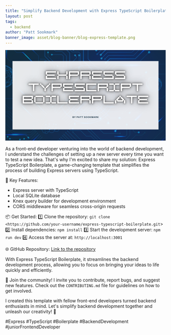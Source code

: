 ```yaml
---
title: "Simplify Backend Development with Express TypeScript Boilerplate!"
layout: post
tags:
  - backend
author: "Patt Sookmark"
banner_image: asset/blog-banner/blog-express-template.png
---
```


<img class="blog-banner" src="/asset/blog-banner/blog-express-template.png" alt="blog-express-template" />

As a front-end developer venturing into the world of backend development, I understand the challenges of setting up a new server every time you want to test a new idea. That's why I'm excited to share my solution: Express TypeScript Boilerplate, a game-changing template that simplifies the process of building Express servers using TypeScript.

🔧 Key Features:

- Express server with TypeScript
- Local SQLite database
- Knex query builder for development environment
- CORS middleware for seamless cross-origin requests

📦 Get Started:
1️⃣ Clone the repository: `git clone <https://github.com/your-username/express-typescript-boilerplate.git`>
2️⃣ Install dependencies: `npm install`
3️⃣ Start the development server: `npm run dev`
4️⃣ Access the server at: `http://localhost:3001`

🌐 GitHub Repository: [Link to the repository](https://github.com/your-username/express-typescript-boilerplate)

With Express TypeScript Boilerplate, it streamlines the backend development process, allowing you to focus on bringing your ideas to life quickly and efficiently.

👥 Join the community! I invite you to contribute, report bugs, and suggest new features. Check out the `CONTRIBUTING.md` file for guidelines on how to get involved.

I created this template with fellow front-end developers turned backend enthusiasts in mind. Let's simplify backend development together and unleash our creativity! 🎉

#Express #TypeScript #Boilerplate #BackendDevelopment #juniorFrontendDeveloper
